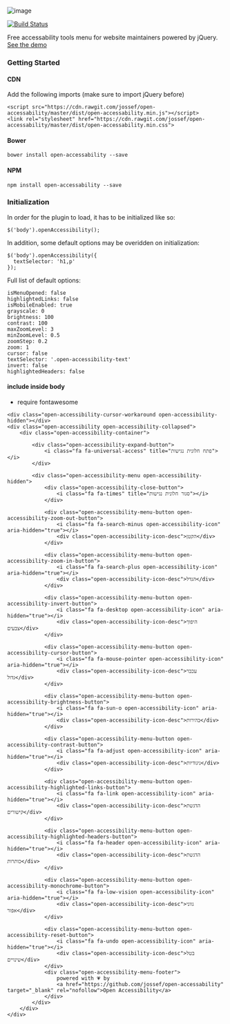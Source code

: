 ![image](https://raw.githubusercontent.com/jossef/open-accessability/master/misc/banner.png)

[![Build Status](https://travis-ci.org/jossef/open-accessability.svg?branch=master)](https://travis-ci.org/jossef/open-accessability)

Free accessability tools menu for website maintainers powered by jQuery. [See the demo](https://jossef.github.io/open-accessability/)

### Getting Started


#### CDN
Add the following imports (make sure to import jQuery before)
```
<script src="https://cdn.rawgit.com/jossef/open-accessability/master/dist/open-accessability.min.js"></script>
<link rel="stylesheet" href="https://cdn.rawgit.com/jossef/open-accessability/master/dist/open-accessability.min.css">
```

#### Bower

```
bower install open-accessability --save
```

#### NPM

```
npm install open-accessability --save
```

### Initialization


In order for the plugin to load, it has to be initialized like so:
```
$('body').openAccessibility();
```

In addition, some default options may be overidden on initialization:
```
$('body').openAccessibility({
  textSelector: 'h1,p'
});
```

Full list of default options:
```
isMenuOpened: false
highlightedLinks: false
isMobileEnabled: true
grayscale: 0
brightness: 100
contrast: 100
maxZoomLevel: 3
minZoomLevel: 0.5
zoomStep: 0.2
zoom: 1
cursor: false
textSelector: '.open-accessibility-text'
invert: false
highlightedHeaders: false
```

#### include inside body

+ require fontawesome
```
<div class="open-accessibility-cursor-workaround open-accessibility-hidden"></div>
<div class="open-accessibility open-accessibility-collapsed">
    <div class="open-accessibility-container">

        <div class="open-accessibility-expand-button">
            <i class="fa fa-universal-access" title="פתח חלונית נגישות"></i>
        </div>

        <div class="open-accessibility-menu open-accessibility-hidden">
            <div class="open-accessibility-close-button">
                <i class="fa fa-times" title="סגור חלונית נגישות"></i>
            </div>

            <div class="open-accessibility-menu-button open-accessibility-zoom-out-button">
                <i class="fa fa-search-minus open-accessibility-icon" aria-hidden="true"></i>
                <div class="open-accessibility-icon-desc">הקטן</div>
            </div>

            <div class="open-accessibility-menu-button open-accessibility-zoom-in-button">
                <i class="fa fa-search-plus open-accessibility-icon" aria-hidden="true"></i>
                <div class="open-accessibility-icon-desc">הגדל</div>
            </div>

            <div class="open-accessibility-menu-button open-accessibility-invert-button">
                <i class="fa fa-desktop open-accessibility-icon" aria-hidden="true"></i>
                <div class="open-accessibility-icon-desc">היפוך צבעים</div>
            </div>

            <div class="open-accessibility-menu-button open-accessibility-cursor-button">
                <i class="fa fa-mouse-pointer open-accessibility-icon" aria-hidden="true"></i>
                <div class="open-accessibility-icon-desc">עכבר גדול</div>
            </div>

            <div class="open-accessibility-menu-button open-accessibility-brightness-button">
                <i class="fa fa-sun-o open-accessibility-icon" aria-hidden="true"></i>
                <div class="open-accessibility-icon-desc">בהירות</div>
            </div>

            <div class="open-accessibility-menu-button open-accessibility-contrast-button">
                <i class="fa fa-adjust open-accessibility-icon" aria-hidden="true"></i>
                <div class="open-accessibility-icon-desc">ניגודיות</div>
            </div>

            <div class="open-accessibility-menu-button open-accessibility-highlighted-links-button">
                <i class="fa fa-link open-accessibility-icon" aria-hidden="true"></i>
                <div class="open-accessibility-icon-desc">הדגשת קישורים</div>
            </div>

            <div class="open-accessibility-menu-button open-accessibility-highlighted-headers-button">
                <i class="fa fa-header open-accessibility-icon" aria-hidden="true"></i>
                <div class="open-accessibility-icon-desc">הדגשת כותרות</div>
            </div>

            <div class="open-accessibility-menu-button open-accessibility-monochrome-button">
                <i class="fa fa-low-vision open-accessibility-icon" aria-hidden="true"></i>
                <div class="open-accessibility-icon-desc">גווני אפור</div>
            </div>

            <div class="open-accessibility-menu-button open-accessibility-reset-button">
                <i class="fa fa-undo open-accessibility-icon" aria-hidden="true"></i>
                <div class="open-accessibility-icon-desc">בטל שינויים</div>
            </div>
            <div class="open-accessibility-menu-footer">
                powered with 💗 by
                <a href="https://github.com/jossef/open-accessability" target="_blank" rel="nofollow">Open Accessibility</a>
            </div>
        </div>
    </div>
</div>
```
